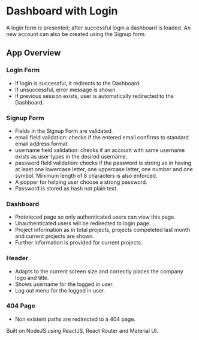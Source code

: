 # Dashboard with Login

A login form is presented; after successful login a dashboard is loaded. An new account can also be created using the Signup form. 

## App Overview

### Login Form

* If login is successful, it redirects to the Dashboard.
* If unsuccessful, error message is shown.
* If previous session exists, user is automatically redirected to the Dashboard.

### Signup Form

* Fields in the Signup Form are validated.
* email field validation: checks if the entered email confirms to standard email address format. 
* username field validation: checks if an account with same username exists as user types in the desired username.
* password field validation: checks if the password is strong as in having at least one lowercase letter, one uppercase letter, one number and one symbol. Minimum length of 8 characters is also enforced.
* A popper for helping user choose a strong password.
* Password is stored as hash not plain text.

### Dashboard

* Proteteced page so only authenticated users can view this page.
* Unauthenticated users will be redirected to login page.
* Project information as in total projects, projects compeleted last month and current projects are shown.
* Further information is provided for current projects.

### Header

* Adapts to the current screen size and correctly places the company logo and title.
* Shows username for the logged in user.
* Log out menu for the logged in user.

### 404 Page

* Non existent paths are redirected to a 404 page.

Built on NodeJS using ReactJS, React Router and Material UI. 
